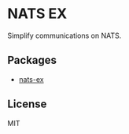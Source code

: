 # NATS EX

Simplify communications on NATS.

## Packages

- [nats-ex](./packages/nats-ex)

## License

MIT